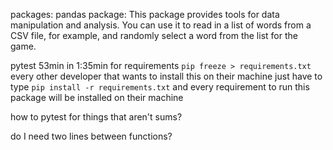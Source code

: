 packages:
pandas package: This package provides tools for data manipulation and analysis. You can use it to read in a list of words from a CSV file, for example, and randomly select a word from the list for the game.

pytest 53min in
1:35min for requirements
`pip freeze > requirements.txt`
every other developer that wants to install this on their machine just have to type 
`pip install -r requirements.txt` 
and every requirement to run this package will be installed on their machine

how to pytest for things that aren't sums?

do I need two lines between functions?
